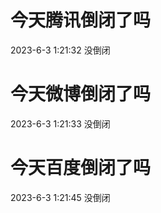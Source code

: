 # 今天腾讯倒闭了吗

2023-6-3 1:21:32 没倒闭

# 今天微博倒闭了吗

2023-6-3 1:21:33 没倒闭

# 今天百度倒闭了吗

2023-6-3 1:21:45 没倒闭

